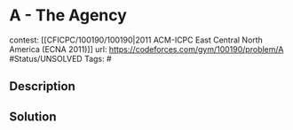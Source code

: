 # A - The Agency

contest: [[CFICPC/100190/100190|2011 ACM-ICPC East Central North America (ECNA 2011)]]
url: https://codeforces.com/gym/100190/problem/A
#Status/UNSOLVED
Tags: #

## Description

## Solution

